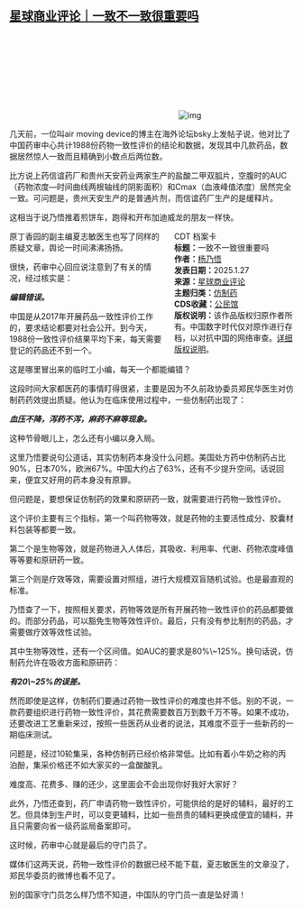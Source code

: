 <!--1737987392000-->
[星球商业评论｜一致不一致很重要吗](https://chinadigitaltimes.net/chinese/715425.html)
------

<p><img decoding="async" src="data:image/svg+xml,%3Csvg%20xmlns='http://www.w3.org/2000/svg'%20viewBox='0%200%200%200'%3E%3C/svg%3E" alt="img" data-lazy-src="https://chinadigitaltimes.net/chinese/files/2025/01/post-715425-679793efe325a.png"><noscript><img decoding="async" src="https://chinadigitaltimes.net/chinese/files/2025/01/post-715425-679793efe325a.png" alt="img"></noscript></p><p>几天前，一位叫air moving device的博主在海外论坛bsky上发帖子说，他对比了中国药审中心共计1988份药物一致性评价的结论和数据，发现其中几款药品，数据居然惊人一致而且精确到小数点后两位数。</p><p>比方说上药信谊药厂和贵州天安药业两家生产的盐酸二甲双胍片，空腹时的AUC（药物浓度—时间曲线两根轴线的阴影面积）和Cmax（血液峰值浓度）居然完全一致。可问题是，贵州天安生产的是普通片剂，而信谊药厂生产的是缓释片。</p><p>这相当于说乃悟推着煎饼车，跑得和开布加迪威龙的朋友一样快。</p><div style="width:42%;float:right;padding-left:20px;"><div class="su-spoiler su-spoiler-style-fancy su-spoiler-icon-chevron-circle" data-scroll-offset="0" data-anchor-in-url="no"><div class="su-spoiler-title" tabindex="0" role="button"><span class="su-spoiler-icon"></span>CDT 档案卡</div><div class="su-spoiler-content su-u-clearfix su-u-trim"><strong>标题：</strong>一致不一致很重要吗<br><strong>作者：</strong><a href="https://chinadigitaltimes.net/space/星球商业评论" target="_blank">杨乃悟</a><br><strong>发表日期：</strong>2025.1.27<br><strong>来源：</strong><a href="https://web.archive.org/web/https://mp.weixin.qq.com/s/aG7tOfpcW8Wa_0rsK1G-fA" target="_blank">星球商业评论</a><br><strong>主题归类：</strong><a href="https://chinadigitaltimes.net/space/仿制药" target="_blank">仿制药</a><br><strong>CDS收藏：</strong><a href="https://chinadigitaltimes.net/space/%E5%85%AC%E6%B0%91%E9%A6%86" target="_blank" rel="noopener">公民馆</a><br><strong>版权说明：</strong>该作品版权归原作者所有。中国数字时代仅对原作进行存档，以对抗中国的网络审查。<a href="https://chinadigitaltimes.net/chinese/copyright">详细版权说明</a>。</div></div></div><p>原丁香园的副主编夏志敏医生也写了同样的质疑文章，舆论一时间沸沸扬扬。</p><p>很快，药审中心回应说注意到了有关的情况，经过核实是：</p><p><em><strong>编辑错误。</strong></em></p><p>中国是从2017年开展药品一致性评价工作的，要求结论都要对社会公开。到今天，1988份一致性评价结果平均下来，每天需要登记的药品还不到一个。</p><p>这是哪里冒出来的临时工小编，每天一个都能编错？</p><p>这段时间大家都医药的事情盯得很紧，主要是因为不久前政协委员郑民华医生对仿制药药效提出质疑。他认为在临床使用过程中，一些仿制药出现了：</p><p><em><strong>血压不降，泻药不泻，麻药不麻等现象。</strong></em></p><p>这种节骨眼儿上，怎么还有小编以身入局。</p><p>这里乃悟要说句公道话，其实仿制药本身没什么问题。美国处方药中仿制药占比90%，日本70%，欧洲67%。中国大约占了63%，还有不少提升空间。话说回来，便宜又好用的药本身没有原罪。</p><p>但问题是，要想保证仿制药的效果和原研药一致，就需要进行药物一致性评价。</p><p>这个评价主要有三个指标，第一个叫药物等效，就是药物的主要活性成分、胶囊材料包装等都要一致。</p><p>第二个是生物等效，就是药物进入人体后，其吸收、利用率、代谢、药物浓度峰值等等要和原研药一致。</p><p>第三个则是疗效等效，需要设置对照组，进行大规模双盲随机试验。也是最直观的标准。</p><p>乃悟查了一下，按照相关要求，药物等效是所有开展药物一致性评价的药品都要做的。而部分药品，可以豁免生物等效性评价。最后，只有没有参比制剂的药品，才需要做疗效等效性试验。</p><p>其中生物等效性，还有一个区间值。如AUC的要求是80%\~125%。换句话说，仿制药允许在吸收方面和原研药：</p><p><em><strong>有20\~25%的误差。</strong></em></p><p>然而即使是这样，仿制药们要通过药物一致性评价的难度也并不低。别的不说，一款药要组织进行药物一致性评价，其花费需要数百万到数千万不等。如果不成功，还要改进工艺重新来过，按照一些医药从业者的说法，其难度不亚于一些新药的一期临床测试。</p><p>问题是，经过10轮集采，各种仿制药已经价格非常低。比如有着小牛奶之称的丙泊酚，集采价格还不如大家买的一盒酸酸乳。</p><p>难度高、花费多、赚的还少，这里面会不会出现你好我好大家好？</p><p>此外，乃悟还查到，药厂申请药物一致性评价，可能供给的是好的辅料，最好的工艺。但具体到生产时，可以变更辅料，比如一些昂贵的辅料更换成便宜的辅料，并且只需要向省一级药监局备案即可。</p><p>这时候，药审中心就是最后的守门员了。</p><p>媒体们这两天说，药物一致性评价的数据已经不能下载，夏志敏医生的文章没了，郑民华委员的微博也看不见了。</p><p>别的国家守门员怎么样乃悟不知道，中国队的守门员一直是坠好滴！</p><div class="addtoany_share_save_container addtoany_content addtoany_content_bottom"><div class="a2a_kit a2a_kit_size_32 addtoany_list" data-a2a-url="https://chinadigitaltimes.net/chinese/715425.html" data-a2a-title="星球商业评论｜一致不一致很重要吗"><a class="a2a_button_facebook" href="https://www.addtoany.com/add_to/facebook?linkurl=https%3A%2F%2Fchinadigitaltimes.net%2Fchinese%2F715425.html&amp;linkname=%E6%98%9F%E7%90%83%E5%95%86%E4%B8%9A%E8%AF%84%E8%AE%BA%EF%BD%9C%E4%B8%80%E8%87%B4%E4%B8%8D%E4%B8%80%E8%87%B4%E5%BE%88%E9%87%8D%E8%A6%81%E5%90%97" title="Facebook" rel="nofollow noopener" target="_blank"></a><a class="a2a_button_twitter" href="https://www.addtoany.com/add_to/twitter?linkurl=https%3A%2F%2Fchinadigitaltimes.net%2Fchinese%2F715425.html&amp;linkname=%E6%98%9F%E7%90%83%E5%95%86%E4%B8%9A%E8%AF%84%E8%AE%BA%EF%BD%9C%E4%B8%80%E8%87%B4%E4%B8%8D%E4%B8%80%E8%87%B4%E5%BE%88%E9%87%8D%E8%A6%81%E5%90%97" title="Twitter" rel="nofollow noopener" target="_blank"></a><a class="a2a_button_telegram" href="https://www.addtoany.com/add_to/telegram?linkurl=https%3A%2F%2Fchinadigitaltimes.net%2Fchinese%2F715425.html&amp;linkname=%E6%98%9F%E7%90%83%E5%95%86%E4%B8%9A%E8%AF%84%E8%AE%BA%EF%BD%9C%E4%B8%80%E8%87%B4%E4%B8%8D%E4%B8%80%E8%87%B4%E5%BE%88%E9%87%8D%E8%A6%81%E5%90%97" title="Telegram" rel="nofollow noopener" target="_blank"></a><a class="a2a_button_reddit" href="https://www.addtoany.com/add_to/reddit?linkurl=https%3A%2F%2Fchinadigitaltimes.net%2Fchinese%2F715425.html&amp;linkname=%E6%98%9F%E7%90%83%E5%95%86%E4%B8%9A%E8%AF%84%E8%AE%BA%EF%BD%9C%E4%B8%80%E8%87%B4%E4%B8%8D%E4%B8%80%E8%87%B4%E5%BE%88%E9%87%8D%E8%A6%81%E5%90%97" title="Reddit" rel="nofollow noopener" target="_blank"></a><a class="a2a_button_whatsapp" href="https://www.addtoany.com/add_to/whatsapp?linkurl=https%3A%2F%2Fchinadigitaltimes.net%2Fchinese%2F715425.html&amp;linkname=%E6%98%9F%E7%90%83%E5%95%86%E4%B8%9A%E8%AF%84%E8%AE%BA%EF%BD%9C%E4%B8%80%E8%87%B4%E4%B8%8D%E4%B8%80%E8%87%B4%E5%BE%88%E9%87%8D%E8%A6%81%E5%90%97" title="WhatsApp" rel="nofollow noopener" target="_blank"></a><a class="a2a_button_email" href="https://www.addtoany.com/add_to/email?linkurl=https%3A%2F%2Fchinadigitaltimes.net%2Fchinese%2F715425.html&amp;linkname=%E6%98%9F%E7%90%83%E5%95%86%E4%B8%9A%E8%AF%84%E8%AE%BA%EF%BD%9C%E4%B8%80%E8%87%B4%E4%B8%8D%E4%B8%80%E8%87%B4%E5%BE%88%E9%87%8D%E8%A6%81%E5%90%97" title="Email" rel="nofollow noopener" target="_blank"></a><a class="a2a_button_copy_link" href="https://www.addtoany.com/add_to/copy_link?linkurl=https%3A%2F%2Fchinadigitaltimes.net%2Fchinese%2F715425.html&amp;linkname=%E6%98%9F%E7%90%83%E5%95%86%E4%B8%9A%E8%AF%84%E8%AE%BA%EF%BD%9C%E4%B8%80%E8%87%B4%E4%B8%8D%E4%B8%80%E8%87%B4%E5%BE%88%E9%87%8D%E8%A6%81%E5%90%97" title="Copy Link" rel="nofollow noopener" target="_blank"></a><a class="a2a_dd addtoany_share_save addtoany_share" href="https://www.addtoany.com/share"></a></div></div>

